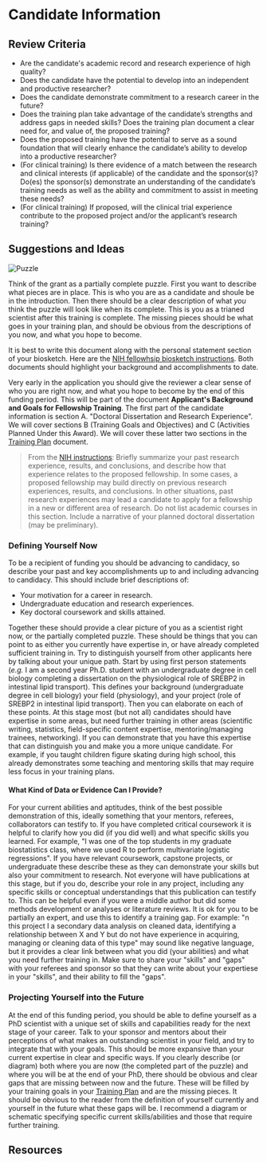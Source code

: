 # Candidate Information

## Review Criteria

* Are the candidate's academic record and research experience of high quality? 
* Does the candidate have the potential to develop into an independent and productive researcher? 
* Does the candidate demonstrate commitment to a research career in the future?
* Does the training plan take advantage of the candidate’s strengths and address gaps in needed skills? Does the training plan document a clear need for, and value of, the proposed training?
* Does the proposed training have the potential to serve as a sound foundation that will clearly enhance the candidate’s ability to develop into a productive researcher? 
* (For clinical training) Is there evidence of a match between the research and clinical interests (if applicable) of the candidate and the sponsor(s)? Do(es) the sponsor(s) demonstrate an understanding of the candidate’s training needs as well as the ability and commitment to assist in meeting these needs? 
* (For clinical training) If proposed, will the clinical trial experience contribute to the proposed project and/or the applicant’s research training? 


## Suggestions and Ideas

![Puzzle](https://upload.wikimedia.org/wikipedia/commons/6/66/Jigsaw_puzzle_01_by_Scouten.jpg)

Think of the grant as a partially complete puzzle.  First you want to describe what pieces are in place.  This is who you are as a candidate and shoule be in the introduction.  Then there should be a clear description of what *you* think the puzzle will look like when its complete.  This is you as a trianed scientist after this training is complete.  The missing pieces should be what goes in your training plan, and should be obvious from the descriptions of you now, and what you hope to become.

It is best to write this document along with the personal statement section of your biosketch.  Here are the [NIH fellowhsip biosketch instructions](https://grants.nih.gov/grants/how-to-apply-application-guide/forms-h/general/g.240-r&r-seniorkey-person-profile-(expanded)-form.htm#Instructions).  Both documents should highlight your background and accomplishments to date. 

Very early in the application you should give the reviewer a clear sense of who you are right now, and what you hope to become by the end of this funding period.  This will be part of the document **Applicant's Background and Goals for Fellowship Training**.  The first part of the candidate information is section A.  "Doctoral Dissertation and Research Experience".  We will cover sections B (Training Goals and Objectives) and C (Activities Planned Under this Award).  We will cover these latter two sections in the [Training Plan](Training_Plan.md) document.

> From the [NIH instructions](https://grants.nih.gov/grants/how-to-apply-application-guide/forms-e/general/g.430-phs-fellowship-supplemental-form.htm#2): Briefly summarize your past research experience, results, and conclusions, and describe how that experience relates to the proposed fellowship. In some cases, a proposed fellowship may build directly on previous research experiences, results, and conclusions. In other situations, past research experiences may lead a candidate to apply for a fellowship in a new or different area of research. Do not list academic courses in this section.  Include a narrative of your planned doctoral dissertation (may be preliminary).

### Defining Yourself Now

To be a recipient of funding you should be advancing to candidacy, so describe your past and key accomplishments up to and including advancing to candidacy.  This should include brief descriptions of:

* Your motivation for a career in research.
* Undergraduate education and research experiences.  
* Key doctoral coursework and skills attained.

Together these should provide a clear picture of you as a scientist right now, or the partially completed puzzle.  These should be things that you can point to as either you currently have expertise in, or have already completed sufficient training in.  Try to distinguish yourself from other applicants here by talking about your unique path.  Start by using first person statements (*e.g.* I am a second year Ph.D. student with an undergraduate degree in cell biology completing a dissertation on the physiological role of SREBP2 in intestinal lipid transport).  This defines your background (undergraduate degree in cell biology) your field (physiology), and your project (role of SREBP2 in intestinal lipid transport).  Then you can elaborate on each of these points.  At this stage most (but not all) candidates should have expertise in some areas, but need further training in other areas (scientific writing, statistics, field-specific content expertise, mentoring/managing trainees, networking).  If you can demonstrate that you have this expertise that can distinguish you and make you a more unique candidate.  For example, if you taught children figure skating during high school, this already demonstrates some teaching and mentoring skills that may require less focus in your training plans.  

#### What Kind of Data or Evidence Can I Provide?

For your current abilities and aptitudes, think of the best possible demonstration of this, ideally something that your mentors, referees, collaborators can testify to.  If you have completed critical coursework it is helpful to clarify how you did (if you did well) and what specific skills you learned.  For example, "I was one of the top students in my graduate biostatistics class, where we used R to perform multivariate logistic regressions".  If you have relevant coursework, capstone projects, or undergraduate these describe these as they can demonstrate your skills but also your commitment to research.  Not everyone will have publications at this stage, but if you do, describe your role in any project, including any specific skills or conceptual understandings that this publication can testify to.  This can be helpful even if you were a middle author but did some methods development or analyses or literature reviews.  It is ok for you to be partially an expert, and use this to identify a training gap.  For example: "n this project I a secondary data analysis on cleaned data, identifying a relationship between X and Y but do not have experience in acquiring, managing or cleaning data of this type" may sound like negative language, but it provides a clear link between what you did (your abilities) and what you need further training in.  Make sure to share your "skills" and "gaps" with your referees and sponsor so that they can write about your expertiese in your "skills", and their ability to fill the "gaps".


### Projecting Yourself into the Future

At the end of this funding period, you should be able to define yourself as a PhD scientist with a unique set of skills and capabilities ready for the next stage of your career.  Talk to your sponsor and mentors about their perceptions of what makes an outstanding scientist in your field, and try to integrate that with your goals.  This should be more expansive than your current expertise in clear and specific ways.  If you clearly describe (or diagram) both where you are now (the completed part of the puzzle) and where you will be at the end of your PhD, there should be obvious and clear gaps that are missing between now and the future.  These will be filled by your training goals in your [Training Plan](Training_Plan.md) and are the missing pieces.  It should be obvious to the reader from the definition of yourself currently and yourself in the future what these gaps will be.  I recommend a diagram or schematic specifying specific current skills/abilities and those that require further training.

## Resources